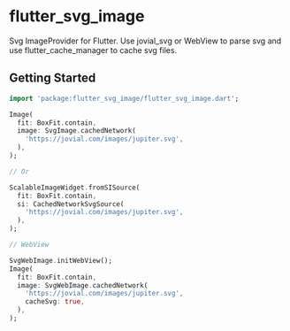 # flutter_svg_image

Svg ImageProvider for Flutter. Use jovial_svg or WebView to parse svg and use flutter_cache_manager to cache svg files.

## Getting Started

```dart
import 'package:flutter_svg_image/flutter_svg_image.dart';

Image(
  fit: BoxFit.contain,
  image: SvgImage.cachedNetwork(
    'https://jovial.com/images/jupiter.svg',
  ),
);

// Or

ScalableImageWidget.fromSISource(
  fit: BoxFit.contain,
  si: CachedNetworkSvgSource(
    'https://jovial.com/images/jupiter.svg',
  ),
);

// WebView

SvgWebImage.initWebView();
Image(
  fit: BoxFit.contain,
  image: SvgWebImage.cachedNetwork(
    'https://jovial.com/images/jupiter.svg',
    cacheSvg: true,
  ),
);
```

